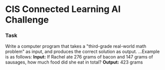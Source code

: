 # CIS Connected Learning AI Challenge

### Task
Write a computer program that takes a "third-grade real-world math problem" as input, and produces the correct solution as output.
...Example is as follows:
**Input:** If Rachel ate 276 grams of bacon and 147 grams of sausages, how much food did she eat in total?
**Output:** 423 grams

